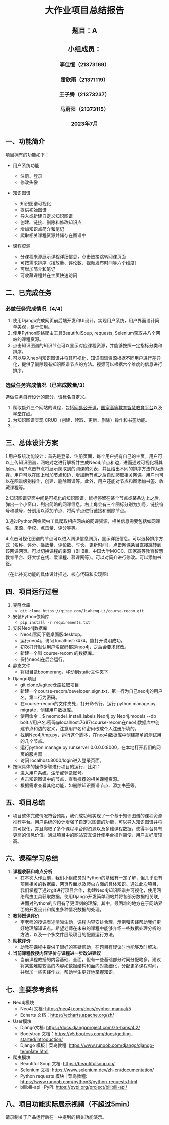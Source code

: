 # <center>  大作业项目总结报告







##  <center>  题目：A 













##  <center>  小组成员：




###  <center>  李佳恒（21373169）
###  <center> 雷欣雨（21371119）
###  <center> 王子腾（21373237）
###  <center> 马蔚阳（21373115）










###  <center> 2023年7月













## 一、功能简介

项目拥有的功能如下：

- 用户系统功能
  - 注册、登录
  - 修改头像

- 知识图谱
  - 知识图谱可视化
  - 提供初始图谱
  - 导入或新建自定义知识图谱
  - 创建、链接、删除和修改知识点
  - 增加知识点简介和笔记
  - 爬取相关课程资源并储存在图谱中

- 课程资源
  - 分课程来源展示课程详细信息，点击链接跳转网课页面
  - 可按需求排序（播放量、评论数、视频发布时间等六个维度）
  - 可增加简介和笔记
  - 可收藏课程并在主页快速访问

## 二、已完成任务

### 必做任务完成情况（4/4）

1. 使用Django完成网页前后端开发和UI设计，实现用户系统，用户界面设计简单美观，易于使用。
2. 使用Python网络爬虫工具BeautifulSoup, requests, Selenium获取共八个网站的课程资源。
3. 点击知识图谱的知识节点可以显示对应课程资源，并能够按照一定指标分类和排序。
4. 可以导入neo4j知识图谱并将其可视化，知识图谱资源根据不同用户进行差异化，提供了删除现有知识图谱节点的方法。视频可以根据六个维度的信息进行排序。

### 选做任务完成情况（已完成数量/3）

选做任务自行设计的部分，请标名自定义。

1. 爬取额外三个网站的课程，包括[网易公开课](https://open.163.com/)，[国家高等教育智慧教育平台](https://www.chinaooc.com.cn/)以及[学堂在线](https://www.xuetangx.com/)。
2. 为知识图谱实现 CRUD（创建、读取、更新、删除）操作和书签功能。
3. ...

## 三、总体设计方案

1.用户系统功能设计：首先是登录、注册页面，每个用户拥有自己的主页。用户可以上传知识图谱，网站对之进行解析并生成Neo4j节点和边，进而通过可视化将其展示。用户点击节点将展示爬取到的网课的列表，并且给出不同的排序方法作为选择。用户可以在图上增加节点和边，增加新节点之后自动爬取相关网课。用户也可以在图谱级别操作，创建、删除图谱等。此外，用户还能对节点和图添加书签、收藏课程等。

2.知识图谱界面中间是可视化的知识图谱。鼠标停留在某个节点或某条边上之后，弹出一个小窗口，列出简略的网课信息。右上角会有三个图标分别为加号，链接符号和减号，分别用以添加节点、将两节点进行链接和删除节点。

3.通过Python网络爬虫工具爬取相应网站的网课资源，相关信息需要包括如网课名、来源、学校、点击量、评分等等。

4.点击可视化图谱的节点可以进入网课信息网页，显示详细信息。可以选择排序方式（名称、评分、播放量、评论数、时长、更新时间），点击网课条目直接跳转到该网课网页。可以切换课程的来源（BiliBili、中国大学MOOC、国家高等教育智慧教育平台、好大学在线、爱课程、慕课网等）。可以对简介进行修改。可以添加书签。

（在此补充功能的具体设计描述、核心代码和实现图）

## 四、项目运行过程

1. 克隆仓库
   - `git clone https://gitee.com/Jiaheng-Li/course-recom.git`
2. 安装Python依赖库
   - `pip install -r requirements.txt`
3. 安装Neo4j数据库
   - Neo4j官网下载桌面版desktop。
   - 运行neo4j，访问 localhost:7474，能打开说明成功。
   - 初次打开默认用户名密码都是neo4j，之后会要求修改。
   - 新建一个叫 course-recom 的数据库。
   - 保持neo4j在后台运行。
4. 静态文件
   - 将根目录boomerang，移动到static文件夹下
5. Django项目
   - git clone从gitee仓库拉取项目
   - 新建一个course-recom/developer_sign.txt，第一行为自己neo4j的用户名，第二行为密码。
   - 在course-recom的文件夹处，打开命令行，运行 python manage.py migrate，创建用户数据库。
   - 使用命令：$ neomodel_install_labels Neo4j.py Neo4j.models --db bolt://用户名:密码@localhost:7687/course-recom在neo4j数据库中创建节点和边的定义，注意用户名和密码改成个人注册所填的。
   - 找到Neo4j/tmp.py，运行这个脚本，在neo4j数据库中创建简单的测试用的几个节点。
   - 运行python manage.py runserver 0.0.0.0:8000，在本地打开我们的网页的服务器
   - 访问 localhost:8000/login进入登录页面。
6. 按照具体的操作步骤进行项目的运行，比如：
   - 进入用户系统，注册或登录账号。
   - 点击知识图谱中的节点，查看推荐的相关课程资源。
   - 根据需求查看其他功能，如删除知识图谱节点、添加书签等。

## 五、项目总结

- 项目整体完成情况符合预期，我们成功地实现了一个基于知识图谱的课程资源推荐平台。用户系统的设计增强了自定义图谱的功能，可以导入知识图谱并将其可视化，并且爬取了多个课程平台的资源以及多维课程数据，使得平台具有更高的信息价值。通过项目中的网站交互设计使平台操作简便，用户友好度较高。

## 六、课程学习总结

1. **课程收获和难点分析**
   - 在本次大作业前，我们小组成员对Python的基础有一定了解，但几乎没有项目相关的数据库、网页界面以及爬虫方面的具体知识。通过此次项目，我们掌握了通过git进行项目合作，构建Neo4j知识图谱并可视化，使用网络爬虫工具获取数据，使用Django开发简单网站并将各部分数据相关联,进而对Python的应用有了更深刻的理解。其中，最困难的地方在于网站界面的开发设计和爬虫多种情况数据的处理。
2. **教师授课评价**
   - 李老师的授课表述清晰生动，课程内容安排合理，示例和实践帮助我们更好地理解知识点。希望老师在未来的课程中能够介绍一些数据处理分析的方法，以及一个多文件层级项目的配置运行方法。
3. **助教评价**
   - 助教在课程中提供了很好的答疑帮助，在题目有疑议时也能够及时解决。
4. **当前课程教授内容评价与课程进一步改进建议**
   - 当前课程教授的内容基础、全面，但有一些基础部分时间分配略多。建议将某些难度较高的内容如数据结构和面向对象细化，分配更多课程时间，并增加一些实践作业，帮助学生更好地掌握知识。

## 七、主要参考资料

- Neo4j模块
  - Neo4j 文档: https://neo4j.com/docs/cypher-manual/5
  - Echarts 文档：https://echarts.apache.org/zh/
- User模块
  - Django文档: https://docs.djangoproject.com/zh-hans/4.2/
  - Bootstrap 文档：https://v5.bootcss.com/docs/getting-started/introduction/
  - Django 模板 | 菜鸟教程: https://www.runoob.com/django/django-template.html
- 爬虫模块
  - Beautiful Soup 文档: https://beautifulsoup.cn/
  - Selenium 文档: https://www.selenium.dev/zh-cn/documentation/
  - Python requests 模块 | 菜鸟教程: https://www.runoob.com/python3/python-requests.html
  - bilibili-api · PyPI: https://pypi.org/project/bilibili-api/

## 八、项目功能实际展示视频（不超过5min）

请录制关于产品运行后在一中提到的相关功能演示。